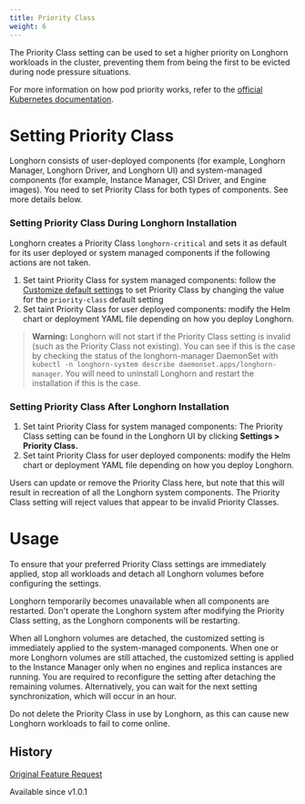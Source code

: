 ```yaml
---
title: Priority Class
weight: 6
---
```

The Priority Class setting can be used to set a higher priority on Longhorn workloads in the cluster, preventing them from being the first to be evicted during node pressure situations.

For more information on how pod priority works, refer to the [official Kubernetes documentation](https://kubernetes.io/docs/concepts/configuration/pod-priority-preemption/).

# Setting Priority Class

Longhorn consists of user-deployed components (for example, Longhorn Manager, Longhorn Driver, and Longhorn UI) and system-managed components (for example, Instance Manager, CSI Driver, and Engine images).
You need to set Priority Class for both types of components. See more details below.

### Setting Priority Class During Longhorn Installation

Longhorn creates a Priority Class `longhorn-critical` and sets it as default for its user deployed or system managed components if the following actions are not taken.

1. Set taint Priority Class for system managed components: follow the [Customize default settings](../customizing-default-settings/) to set Priority Class by changing the value for the `priority-class` default setting
1. Set taint Priority Class for user deployed components: modify the Helm chart or deployment YAML file depending on how you deploy Longhorn.

> **Warning:** Longhorn will not start if the Priority Class setting is invalid (such as the Priority Class not existing).
> You can see if this is the case by checking the status of the longhorn-manager DaemonSet with `kubectl -n longhorn-system describe daemonset.apps/longhorn-manager`.
> You will need to uninstall Longhorn and restart the installation if this is the case.

### Setting Priority Class After Longhorn Installation

1. Set taint Priority Class for system managed components: The Priority Class setting can be found in the Longhorn UI by clicking **Settings > Priority Class.**
1. Set taint Priority Class for user deployed components: modify the Helm chart or deployment YAML file depending on how you deploy Longhorn.

Users can update or remove the Priority Class here, but note that this will result in recreation of all the Longhorn system components.
The Priority Class setting will reject values that appear to be invalid Priority Classes.

# Usage

To ensure that your preferred Priority Class settings are immediately applied, stop all workloads and detach all Longhorn volumes before configuring the settings.

Longhorn temporarily becomes unavailable when all components are restarted.
Don't operate the Longhorn system after modifying the Priority Class setting, as the Longhorn components will be restarting.

When all Longhorn volumes are detached, the customized setting is immediately applied to the system-managed components.
When one or more Longhorn volumes are still attached, the customized setting is applied to the Instance Manager only when no engines and replica instances are running. You are required to reconfigure the setting after detaching the remaining volumes. Alternatively, you can wait for the next setting synchronization, which will occur in an hour.

Do not delete the Priority Class in use by Longhorn, as this can cause new Longhorn workloads to fail to come online.

## History

[Original Feature Request](https://github.com/longhorn/longhorn/issues/1487)

Available since v1.0.1
